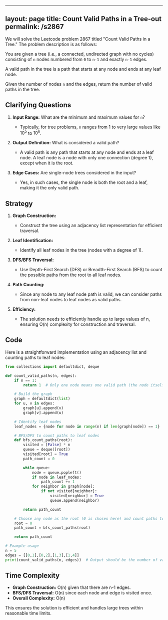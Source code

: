
---
layout: page
title:  Count Valid Paths in a Tree-out
permalink: /s2867
---
We will solve the Leetcode problem 2867 titled "Count Valid Paths in a Tree." The problem description is as follows:

You are given a tree (i.e., a connected, undirected graph with no cycles) consisting of `n` nodes numbered from `0` to `n-1` and exactly `n-1` edges.

A valid path in the tree is a path that starts at any node and ends at any leaf node.

Given the number of nodes `n` and the edges, return the number of valid paths in the tree.

## Clarifying Questions
1. **Input Range:** What are the minimum and maximum values for `n`?
   - Typically, for tree problems, `n` ranges from 1 to very large values like $10^5$ to $10^6$.

2. **Output Definition:** What is considered a valid path?
   - A valid path is any path that starts at any node and ends at a leaf node. A leaf node is a node with only one connection (degree 1), except when it is the root.

3. **Edge Cases:** Are single-node trees considered in the input?
   - Yes, in such cases, the single node is both the root and a leaf, making it the only valid path.

## Strategy
1. **Graph Construction:**
   - Construct the tree using an adjacency list representation for efficient traversal.

2. **Leaf Identification:**
   - Identify all leaf nodes in the tree (nodes with a degree of 1).

3. **DFS/BFS Traversal:**
   - Use Depth-First Search (DFS) or Breadth-First Search (BFS) to count the possible paths from the root to all leaf nodes.

4. **Path Counting:**
   - Since any node to any leaf node path is valid, we can consider paths from non-leaf nodes to leaf nodes as valid paths.

5. **Efficiency:**
   - The solution needs to efficiently handle up to large values of n, ensuring O(n) complexity for construction and traversal.

## Code

Here is a straightforward implementation using an adjacency list and counting paths to leaf nodes:

```python
from collections import defaultdict, deque

def count_valid_paths(n, edges):
    if n == 1:
        return 1  # Only one node means one valid path (the node itself)

    # Build the graph
    graph = defaultdict(list)
    for u, v in edges:
        graph[u].append(v)
        graph[v].append(u)

    # Identify leaf nodes
    leaf_nodes = {node for node in range(n) if len(graph[node]) == 1}

    # BFS/DFS to count paths to leaf nodes
    def bfs_count_paths(root):
        visited = [False] * n
        queue = deque([root])
        visited[root] = True
        path_count = 0

        while queue:
            node = queue.popleft()
            if node in leaf_nodes:
                path_count += 1
            for neighbor in graph[node]:
                if not visited[neighbor]:
                    visited[neighbor] = True
                    queue.append(neighbor)

        return path_count

    # Choose any node as the root (0 is chosen here) and count paths to leaves
    root = 0
    path_count = bfs_count_paths(root)

    return path_count

# Example usage
n = 5
edges = [[0,1],[0,2],[1,3],[1,4]]
print(count_valid_paths(n, edges))  # Output should be the number of valid paths
```

## Time Complexity
- **Graph Construction:** O(n) given that there are n-1 edges.
- **BFS/DFS Traversal:** O(n) since each node and edge is visited once.
- **Overall Complexity:** O(n)

This ensures the solution is efficient and handles large trees within reasonable time limits.